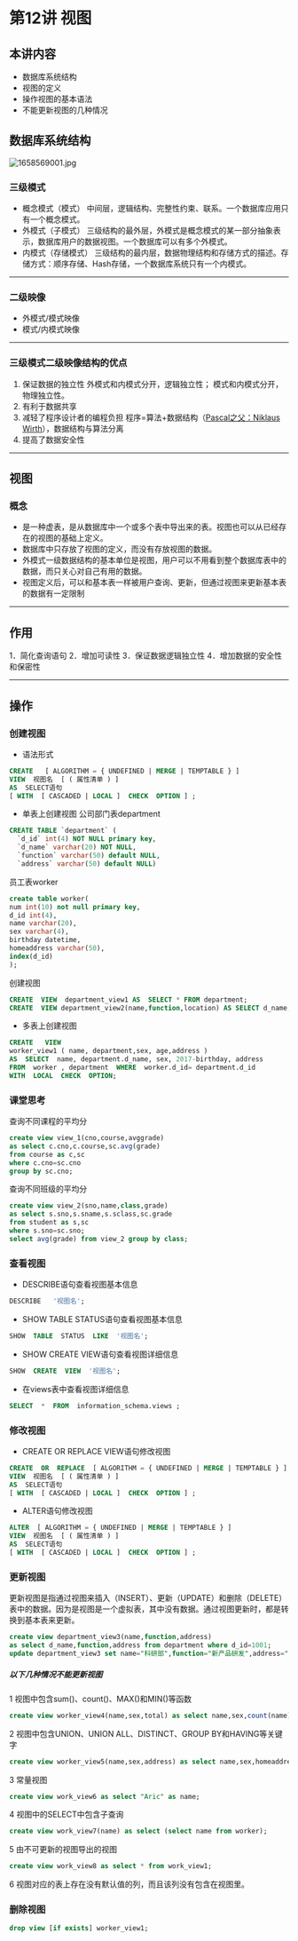 # 第12讲 视图
## 本讲内容
- 数据库系统结构
- 视图的定义
- 操作视图的基本语法
- 不能更新视图的几种情况

## 数据库系统结构
![](https://git.oschina.net/uploads/images/2017/1011/225842_57a867d5_1572284.jpeg "1658569001.jpg")
### 三级模式
- 概念模式（模式）
中间层，逻辑结构、完整性约束、联系。一个数据库应用只有一个概念模式。
- 外模式（子模式）
三级结构的最外层，外模式是概念模式的某一部分抽象表示，数据库用户的数据视图。一个数据库可以有多个外模式。
- 内模式（存储模式）
三级结构的最内层，数据物理结构和存储方式的描述。存储方式：顺序存储、Hash存储，一个数据库系统只有一个内模式。
***
### 二级映像
- 外模式/模式映像
- 模式/内模式映像
***
### 三级模式二级映像结构的优点
1. 保证数据的独立性
外模式和内模式分开，逻辑独立性；
模式和内模式分开，物理独立性。
2. 有利于数据共享
3. 减轻了程序设计者的编程负担
程序=算法+数据结构（[Pascal之父：Niklaus Wirth](http://mp.weixin.qq.com/s?__biz=MzI0ODc4ODgwNw==&mid=2247484426&idx=1&sn=91c46ba1a8e25cbf90912824dd424b10&chksm=e99a2622deedaf3434716c229797c4b0647b7f774bd56ba87a9634251147bb3ffeb8eb43a5b9&mpshare=1&scene=23&srcid=10056nB3aYQWSqkDOWCoMrpe#rd)），数据结构与算法分离
4. 提高了数据安全性
***
## 视图
### 概念
- 是一种虚表，是从数据库中一个或多个表中导出来的表。视图也可以从已经存在的视图的基础上定义。
- 数据库中只存放了视图的定义，而没有存放视图的数据。
- 外模式一级数据结构的基本单位是视图，用户可以不用看到整个数据库表中的数据，而只关心对自己有用的数据。
- 视图定义后，可以和基本表一样被用户查询、更新，但通过视图来更新基本表的数据有一定限制
***
## 作用
1．简化查询语句
2．增加可读性
3．保证数据逻辑独立性
4．增加数据的安全性和保密性
***
## 操作
### 创建视图
- 语法形式
```sql
CREATE   [ ALGORITHM = { UNDEFINED | MERGE | TEMPTABLE } ]
VIEW  视图名  [ ( 属性清单 ) ]
AS  SELECT语句
[ WITH  [ CASCADED | LOCAL ]  CHECK  OPTION ] ;
```
- 单表上创建视图
公司部门表department
```sql
CREATE TABLE `department` (
  `d_id` int(4) NOT NULL primary key,
  `d_name` varchar(20) NOT NULL,
  `function` varchar(50) default NULL,
  `address` varchar(50) default NULL)
```
员工表worker
```sql
create table worker(
num int(10) not null primary key,
d_id int(4),
name varchar(20),
sex varchar(4),
birthday datetime,
homeaddress varchar(50),
index(d_id)
);
```
创建视图
```sql
CREATE  VIEW  department_view1 AS  SELECT * FROM department;
CREATE  VIEW department_view2(name,function,location) AS SELECT d_name,function,address FROM department;
```
- 多表上创建视图
```sql
CREATE   VIEW  
worker_view1 ( name, department,sex, age,address )
AS  SELECT  name, department.d_name, sex, 2017-birthday, address
FROM  worker , department  WHERE  worker.d_id= department.d_id
WITH  LOCAL  CHECK  OPTION;
```

### 课堂思考
查询不同课程的平均分
```sql
create view view_1(cno,course,avggrade)
as select c.cno,c.course,sc.avg(grade)
from course as c,sc
where c.cno=sc.cno 
group by sc.cno;
```

查询不同班级的平均分
```sql
create view view_2(sno,name,class,grade) 
as select s.sno,s.sname,s.sclass,sc.grade
from student as s,sc 
where s.sno=sc.sno;
select avg(grade) from view_2 group by class; 
```

### 查看视图
- DESCRIBE语句查看视图基本信息
```sql
DESCRIBE   '视图名';
```
- SHOW TABLE STATUS语句查看视图基本信息
```sql
SHOW  TABLE  STATUS  LIKE  '视图名';
```
- SHOW CREATE VIEW语句查看视图详细信息
```sql
SHOW  CREATE  VIEW  '视图名';
```
- 在views表中查看视图详细信息
```sql
SELECT  *  FROM  information_schema.views ;
```

### 修改视图
- CREATE OR REPLACE VIEW语句修改视图
```sql
CREATE  OR  REPLACE  [ ALGORITHM = { UNDEFINED | MERGE | TEMPTABLE } ]
VIEW  视图名  [ ( 属性清单 ) ]
AS  SELECT语句
[ WITH  [ CASCADED | LOCAL ]  CHECK  OPTION ] ;
```
- ALTER语句修改视图
```sql
ALTER  [ ALGORITHM = { UNDEFINED | MERGE | TEMPTABLE } ]
VIEW  视图名  [ ( 属性清单 ) ]
AS  SELECT语句
[ WITH  [ CASCADED | LOCAL ]  CHECK  OPTION ] ;
```

### 更新视图
更新视图是指通过视图来插入（INSERT）、更新（UPDATE）和删除（DELETE）表中的数据。因为是视图是一个虚拟表，其中没有数据。通过视图更新时，都是转换到基本表来更新。
```sql
create view department_view3(name,function,address)
as select d_name,function,address from department where d_id=1001;
update department_view3 set name="科研部",function="新产品研发",address="3号楼";
```

##### 以下几种情况不能更新视图
1 视图中包含sum()、count()、MAX()和MIN()等函数
```sql
create view worker_view4(name,sex,total) as select name,sex,count(name) from worker;
```
2 视图中包含UNION、UNION ALL、DISTINCT、GROUP BY和HAVING等关键字
```sql
create view worker_view5(name,sex,address) as select name,sex,homeaddress from worker group by d_id;
```
3 常量视图
```sql
create view work_view6 as select "Aric" as name;
```
4 视图中的SELECT中包含子查询
```sql
create view work_view7(name) as select (select name from worker);
```
5 由不可更新的视图导出的视图
```sql
create view work_view8 as select * from work_view1;
```
6 视图对应的表上存在没有默认值的列，而且该列没有包含在视图里。

### 删除视图
```sql
drop view [if exists] worker_view1;
```


